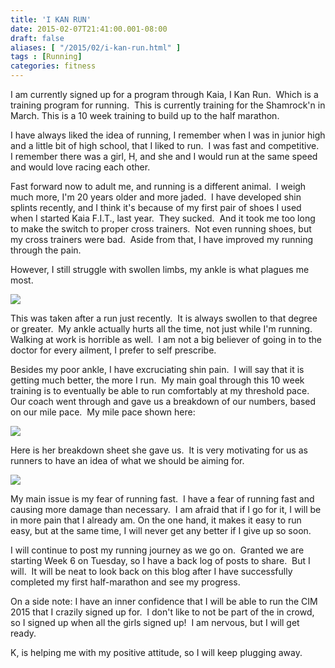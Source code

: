 ```yaml
---
title: 'I KAN RUN'
date: 2015-02-07T21:41:00.001-08:00
draft: false
aliases: [ "/2015/02/i-kan-run.html" ]
tags : [Running]
categories: fitness
---
```


I am currently signed up for a program through Kaia, I Kan Run.  Which is a training program for running.  This is currently training for the Shamrock'n in March. This is a 10 week training to build up to the half marathon.  
  
I have always liked the idea of running, I remember when I was in junior high and a little bit of high school, that I liked to run.  I was fast and competitive.  I remember there was a girl, H, and she and I would run at the same speed and would love racing each other.  
  
Fast forward now to adult me, and running is a different animal.  I weigh much more, I'm 20 years older and more jaded.  I have developed shin splints recently, and I think it's because of my first pair of shoes I used when I started Kaia F.I.T., last year.  They sucked.  And it took me too long to make the switch to proper cross trainers.  Not even running shoes, but my cross trainers were bad.  Aside from that, I have improved my running through the pain.  
  
However, I still struggle with swollen limbs, my ankle is what plagues me most.  

[![](https://4.bp.blogspot.com/-nB7LQgsmwjM/VNb0JI-wIXI/AAAAAAAAAb4/wlHzs1wpFhU/s1600/RUN%2B1.JPG)](http://4.bp.blogspot.com/-nB7LQgsmwjM/VNb0JI-wIXI/AAAAAAAAAb4/wlHzs1wpFhU/s1600/RUN%2B1.JPG)

This was taken after a run just recently.  It is always swollen to that degree or greater.  My ankle actually hurts all the time, not just while I'm running.  Walking at work is horrible as well.  I am not a big believer of going in to the doctor for every ailment, I prefer to self prescribe.  
  
Besides my poor ankle, I have excruciating shin pain.  I will say that it is getting much better, the more I run.  My main goal through this 10 week training is to eventually be able to run comfortably at my threshold pace.  Our coach went through and gave us a breakdown of our numbers, based on our mile pace.  My mile pace shown here:  

[![](https://4.bp.blogspot.com/-GzfV9NwsItg/VNb1jNRazNI/AAAAAAAAAcE/0u5CpQ7ni1c/s1600/mile.PNG)](http://4.bp.blogspot.com/-GzfV9NwsItg/VNb1jNRazNI/AAAAAAAAAcE/0u5CpQ7ni1c/s1600/mile.PNG)

Here is her breakdown sheet she gave us.  It is very motivating for us as runners to have an idea of what we should be aiming for.  

[![](https://2.bp.blogspot.com/-0deJ4Ubs3gI/VNb1w1uH7lI/AAAAAAAAAcM/IxZ7GrJl-pM/s1600/RUN%2BPACER.JPG)](http://2.bp.blogspot.com/-0deJ4Ubs3gI/VNb1w1uH7lI/AAAAAAAAAcM/IxZ7GrJl-pM/s1600/RUN%2BPACER.JPG)

My main issue is my fear of running fast.  I have a fear of running fast and causing more damage than necessary.  I am afraid that if I go for it, I will be in more pain that I already am. On the one hand, it makes it easy to run easy, but at the same time, I will never get any better if I give up so soon.  
  
I will continue to post my running journey as we go on.  Granted we are starting Week 6 on Tuesday, so I have a back log of posts to share.  But I will.  It will be neat to look back on this blog after I have successfully completed my first half-marathon and see my progress.  
  
On a side note: I have an inner confidence that I will be able to run the CIM 2015 that I crazily signed up for.  I don't like to not be part of the in crowd, so I signed up when all the girls signed up!  I am nervous, but I will get ready.  
  
K, is helping me with my positive attitude, so I will keep plugging away.